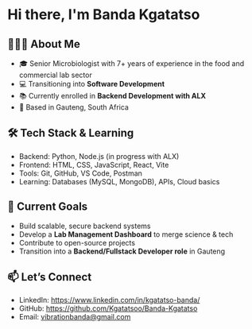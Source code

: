 # Hi there, I'm Banda Kgatatso

## 👨🏽‍🔬 About Me
- 🎓 Senior Microbiologist with 7+ years of experience in the food and commercial lab sector  
- 💻 Transitioning into **Software Development**  
- 📚 Currently enrolled in **Backend Development with ALX**  
- 📍 Based in Gauteng, South Africa    

## 🛠️ Tech Stack & Learning
- Backend: Python, Node.js (in progress with ALX)  
- Frontend: HTML, CSS, JavaScript, React, Vite  
- Tools: Git, GitHub, VS Code, Postman  
- Learning: Databases (MySQL, MongoDB), APIs, Cloud basics  

## 🚀 Current Goals
- Build scalable, secure backend systems  
- Develop a **Lab Management Dashboard** to merge science & tech  
- Contribute to open-source projects  
- Transition into a **Backend/Fullstack Developer role** in Gauteng  

## 📫 Let’s Connect
- LinkedIn: https://www.linkedin.com/in/kgatatso-banda/  
- GitHub: https://github.com/Kgatatsoo/Banda-Kgatatso 
- Email: vibrationbanda@gmail.com  

